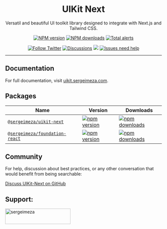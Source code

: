 <h1 align="center">
  UIKit Next
</h1>

<p align="center">
  Versatil and beautiful UI toolkit library designed to integrate with Next.js and Tailwind CSS.
</p>

<div align="center">

 [![NPM version][npm-image]][npm-url] [![NPM downloads][download-image]][download-url] [![Total alerts][lgtm-image]][lgtm-url]

  [![Follow Twitter][twitter-image]][twitter-url] [![Discussions][discussions-image]][discussions-url] [![][issues-helper-image]][issues-helper-url] [![Issues need help][help-wanted-image]][help-wanted-url]

[npm-image]: http://img.shields.io/npm/v/@sergeimeza/uikit-next.svg?style=flat-square
[npm-url]: http://npmjs.org/package/@sergeimeza/uikit-next
[download-image]: https://img.shields.io/npm/dm/@sergeimeza/uikit-next.svg?style=flat-square
[download-url]: https://npmjs.org/package/@sergeimeza/uikit-next
[lgtm-image]: https://flat.badgen.net/lgtm/alerts/g/SergeiMeza/uikit-next
[lgtm-url]: https://lgtm.com/projects/g/SergeiMeza/uikit-next/alerts/
[help-wanted-image]: https://flat.badgen.net/github/label-issues/sergeimeza/uikit-next/help%20wanted/open
[help-wanted-url]: https://github.com/sergeimeza/uikit-next/issues?q=is%3Aopen+is%3Aissue+label%3A%22help+wanted%22
[twitter-image]: https://img.shields.io/twitter/follow/Sergi_Meza.svg?label=SergeiMeza&style=social
[twitter-url]: https://twitter.com/Sergi_Meza
[discussions-image]: https://img.shields.io/badge/discussions-on%20github-blue?style=flat-square
[discussions-url]: https://github.com/sergeimeza/uikit-next/discussions
[issues-helper-image]: https://img.shields.io/badge/using-issues--helper-orange?style=flat-square
[issues-helper-url]: https://github.com/actions-cool/issues-helper
</div>

---

## Documentation

For full documentation, visit [uikit.sergeimeza.com](https://uikit.sergeimeza.com).

## Packages

| Name                                                                             | Version                                                                                                                                     | Downloads                                                                                                                                      |
| -------------------------------------------------------------------------------- | ------------------------------------------------------------------------------------------------------------------------------------------- | ---------------------------------------------------------------------------------------------------------------------------------------------- |
| [`@sergeimeza/uikit-next`](https://github.com/SergeiMeza/uikit-next)             | [![npm version](https://img.shields.io/npm/v/@sergeimeza/uikit-next.svg)](https://www.npmjs.com/package/@sergeimeza/uikit-next)             | [![npm downloads](https://img.shields.io/npm/dt/@sergeimeza/uikit-next.svg)](https://www.npmjs.com/package/@sergeimeza/uikit-next)             |
| [`@sergeimeza/foundation-react`](https://github.com/SergeiMeza/foundation-react) | [![npm version](https://img.shields.io/npm/v/@sergeimeza/foundation-react.svg)](https://www.npmjs.com/package/@sergeimeza/foundation-react) | [![npm downloads](https://img.shields.io/npm/dt/@sergeimeza/foundation-react.svg)](https://www.npmjs.com/package/@sergeimeza/foundation-react) |

## Community

For help, discussion about best practices, or any other conversation that would benefit from being searchable:

[Discuss UIKit-Next on GitHub](https://github.com/SergeiMeza/uikit-next/discussions)

## Support:

<p><a href="https://www.buymeacoffee.com/sergeimeza"> <img align="left" src="https://cdn.buymeacoffee.com/buttons/v2/default-yellow.png" height="50" width="210" alt="sergeimeza" /></a></p><br><br>

